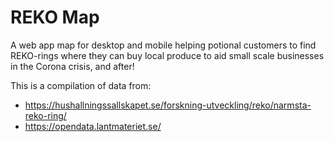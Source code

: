# REKO Map

A web app map for desktop and mobile helping potional customers to find REKO-rings where they can buy local produce to aid small scale businesses in the Corona crisis, and after!

This is a compilation of data from:
- https://hushallningssallskapet.se/forskning-utveckling/reko/narmsta-reko-ring/
- https://opendata.lantmateriet.se/
